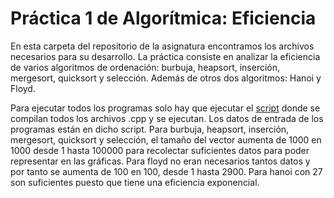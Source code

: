 # Práctica 1 de Algorítmica: Eficiencia

En esta carpeta del repositorio de la asignatura encontramos los archivos necesarios para su desarrollo.
La práctica consiste en analizar la eficiencia de varios algoritmos de ordenación: burbuja, heapsort, inserción, mergesort, quicksort y selección. Además de otros dos algoritmos: Hanoi y Floyd.

Para ejecutar todos los programas solo hay que ejecutar el [script](https://github.com/pavocejudo/Practicas_Algoritmica/blob/master/Practica_Eficiencia/script.sh) donde se compilan todos los archivos .cpp y se ejecutan.
Los datos de entrada de los programas están en dicho script.
Para burbuja, heapsort, inserción, mergesort, quicksort y selección, el tamaño del vector aumenta de 1000 en 1000 desde 1 hasta 100000 para recolectar suficientes datos para poder representar en las gráficas.
Para floyd no eran necesarios tantos datos y por tanto se aumenta de 100 en 100, desde 1 hasta 2900.
Para hanoi con 27 son suficientes puesto que tiene una eficiencia exponencial.

